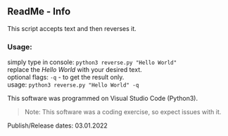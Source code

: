 ## ReadMe - Info

This script accepts text and then reverses it.


### Usage:
  simply type in console: ```python3 reverse.py "Hello World"```  
  replace the *Hello World* with your desired text.  
  optional flags: `-q` -  to get the result only.  
  usage: ```python3 reverse.py "Hello World" -q```  


This software was programmed on Visual Studio Code (Python3).
> Note: This software was a coding exercise, so expect issues with it.



Publish/Release dates: 03.01.2022
